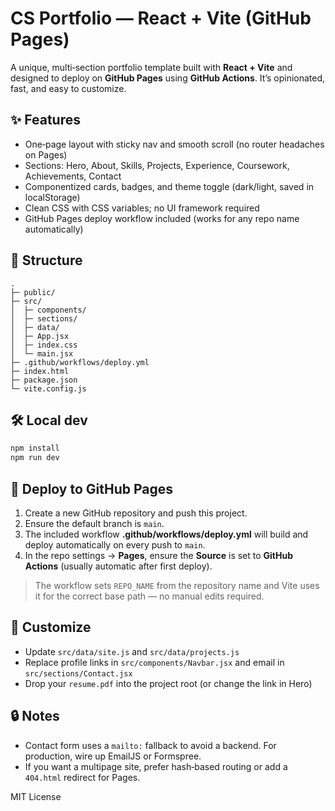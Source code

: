 # CS Portfolio — React + Vite (GitHub Pages)

A unique, multi‑section portfolio template built with **React + Vite** and designed to deploy on **GitHub Pages** using **GitHub Actions**. It’s opinionated, fast, and easy to customize.

## ✨ Features
- One‑page layout with sticky nav and smooth scroll (no router headaches on Pages)
- Sections: Hero, About, Skills, Projects, Experience, Coursework, Achievements, Contact
- Componentized cards, badges, and theme toggle (dark/light, saved in localStorage)
- Clean CSS with CSS variables; no UI framework required
- GitHub Pages deploy workflow included (works for any repo name automatically)

## 🧱 Structure
```
.
├─ public/
├─ src/
│  ├─ components/
│  ├─ sections/
│  ├─ data/
│  ├─ App.jsx
│  ├─ index.css
│  └─ main.jsx
├─ .github/workflows/deploy.yml
├─ index.html
├─ package.json
└─ vite.config.js
```

## 🛠️ Local dev
```bash
npm install
npm run dev
```

## 🚀 Deploy to GitHub Pages
1. Create a new GitHub repository and push this project.
2. Ensure the default branch is `main`.
3. The included workflow **.github/workflows/deploy.yml** will build and deploy automatically on every push to `main`.
4. In the repo settings → **Pages**, ensure the **Source** is set to **GitHub Actions** (usually automatic after first deploy).

> The workflow sets `REPO_NAME` from the repository name and Vite uses it for the correct base path — no manual edits required.

## 🧩 Customize
- Update `src/data/site.js` and `src/data/projects.js`
- Replace profile links in `src/components/Navbar.jsx` and email in `src/sections/Contact.jsx`
- Drop your `resume.pdf` into the project root (or change the link in Hero)

## 🔒 Notes
- Contact form uses a `mailto:` fallback to avoid a backend. For production, wire up EmailJS or Formspree.
- If you want a multipage site, prefer hash‑based routing or add a `404.html` redirect for Pages.

MIT License
